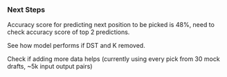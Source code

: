 ### Next Steps

Accuracy score for predicting next position to be picked is 48%, need to check accuracy score of top 2 predictions.

See how model performs if DST and K removed.

Check if adding more data helps (currently using every pick from 30 mock drafts, ~5k input output pairs)